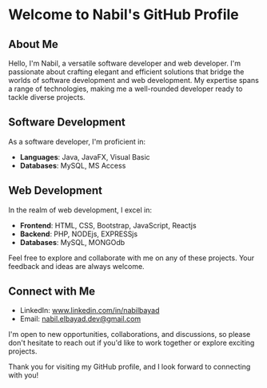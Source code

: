 # Welcome to Nabil's GitHub Profile

## About Me

Hello, I'm Nabil, a versatile software developer and web developer. I'm passionate about crafting elegant and efficient solutions that bridge the worlds of software development and web development. My expertise spans a range of technologies, making me a well-rounded developer ready to tackle diverse projects.

## Software Development

As a software developer, I'm proficient in:

- **Languages**: Java, JavaFX, Visual Basic
- **Databases**: MySQL, MS Access

## Web Development

In the realm of web development, I excel in:

- **Frontend**: HTML, CSS, Bootstrap, JavaScript, Reactjs
- **Backend**: PHP, NODEjs, EXPRESSjs 
- **Databases**: MySQL, MONGOdb

Feel free to explore and collaborate with me on any of these projects. Your feedback and ideas are always welcome.

## Connect with Me

- LinkedIn: www.linkedin.com/in/nabilbayad
- Email: nabil.elbayad.dev@gmail.com

I'm open to new opportunities, collaborations, and discussions, so please don't hesitate to reach out if you'd like to work together or explore exciting projects.

Thank you for visiting my GitHub profile, and I look forward to connecting with you!

